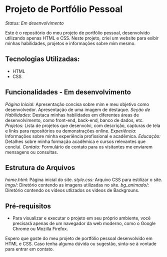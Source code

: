 # Projeto de Portfólio Pessoal

_*Status:* Em desenvolvimento_ 

Este é o repositório do meu projeto de portfólio pessoal, desenvolvido utilizando apenas HTML e CSS. Neste projeto, criei um website para exibir minhas habilidades, projetos e informações sobre mim mesmo.

## Tecnologias Utilizadas:
- HTML
- CSS

## Funcionalidades - Em desenvolvimento
*Página Inicial:* Apresentação concisa sobre mim e meu objetivo como desenvolvedor. Apresentação de uma imagem de destaque.
*Seção de Habilidades:* Destaca minhas habilidades em diferentes áreas de desenvolvimento, como front-end, back-end, banco de dados, etc.
*Projetos:* Lista de projetos que desenvolvi, com descrição, capturas de tela e links para repositórios ou demonstrações online.
*Experiência:* Informações sobre minha experiência profissional e acadêmica.
*Educação:* Detalhes sobre minha formação acadêmica e cursos relevantes que concluí.
*Contato:* Formulário de contato para os visitantes me enviarem mensagens ou consultas.

## Estrutura de Arquivos
*home.html:* Página inicial do site.
*style.css:* Arquivo CSS para estilizar o site.
*imgs/:* Diretório contendo as imagens utilizadas no site.
*bg_animado/:* Diretório contendo os vídeos utlizados os videos de Backgrouns.

## Pré-requisitos
- Para visualizar e executar o projeto em seu próprio ambiente, você precisará apenas de um navegador da web moderno, como o Google Chrome ou Mozilla Firefox.

Espero que goste do meu projeto de portfólio pessoal desenvolvido em HTML e CSS. Caso tenha alguma dúvida ou sugestão, sinta-se à vontade para entrar em contato.